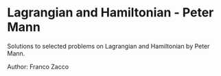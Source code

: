 # Lagrangian and Hamiltonian - Peter Mann

Solutions to selected problems on Lagrangian and Hamiltonian by Peter Mann.

Author: Franco Zacco